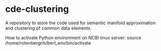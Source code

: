 # cde-clustering
A repository to store the code used for semantic manifold approximation and clustering of common data elements.


How to activate Python environment on NCBI linux server: source /home/rotenbergnh/bert_env/bin/activate